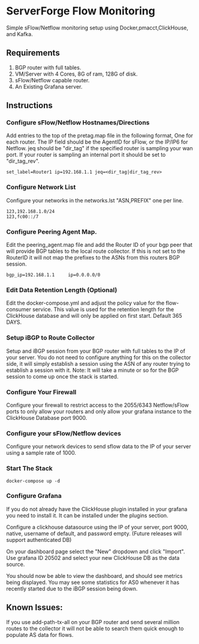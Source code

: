 # ServerForge Flow Monitoring


Simple sFlow/Netflow monitoring setup using Docker,pmacct,ClickHouse, and Kafka.

## Requirements

 1. BGP router with full tables.
 2. VM/Server with 4 Cores, 8G of ram, 128G of disk.
 3. sFlow/Netflow capable router.
 4. An Existing Grafana server.
 
## Instructions

### Configure sFlow/Netflow Hostnames/Directions
Add entries to the top of the pretag.map file in the following format, One for each router. The IP field should be the AgentID for sFlow, or the IP/IP6 for Netflow.  jeq should be "dir_tag" if the specified router is sampling your wan port. If your router is sampling an internal port it should be set to "dir_tag_rev".

    set_label=Router1 ip=192.168.1.1 jeq=<dir_tag|dir_tag_rev>

### Configure Network List
Configure your networks in the networks.lst "ASN,PREFIX" one per line.

    123,192.168.1.0/24
    123,fc00::/7

### Configure Peering Agent Map.
Edit the peering_agent.map file and add the Router ID of your bgp peer that will provide BGP tables to the local route collector. If this is not set to the RouterID it will not map the prefixes to the ASNs from this routers BGP session.

    bgp_ip=192.168.1.1     ip=0.0.0.0/0

### Edit Data Retention Length (Optional)
Edit the docker-compose.yml and adjust the policy value for the flow-consumer service. This value is used for the retention length for the ClickHouse database and will only be applied on first start. Default 365 DAYS.

### Setup iBGP to Route Collector 
Setup and iBGP session from your BGP router with full tables to the IP of your server. You do not need to configure anything for this on the collector side, it will simply establish a session using the ASN of any router trying to establish a session with it.
Note: It will take a minute or so for the BGP session to come up once the stack is started.

### Configure Your Firewall
Configure your firewall to restrict access to the 2055/6343 Netflow/sFlow ports to only allow your routers and only allow your grafana instance to the ClickHouse Database port 9000. 

### Configure your sFlow/Netflow devices
Configure your network devices to send sflow data to the IP of your server using a sample rate of 1000.

### Start The Stack
    docker-compose up -d

### Configure Grafana
If you do not already have the ClickHouse plugin installed in your grafana you need to install it.
It can be installed under the plugins section.

Configure a clickhouse datasource using the IP of your server, port 9000, native, username of default, and password empty.
(Future releases will support authenticated DB)

On your dashboard page select the "New" dropdown and click "Import". Use grafana ID 20502 and select your new ClickHouse DB as the data source. 

You should now be able to view the dashboard, and should see metrics being displayed. You may see some statistics for AS0 whenever it has recently started due to the iBGP session being down.

## Known Issues:
If you use add-path-tx-all on your BGP router and send several million routes to the collector it will not be able to search them quick enough to populate AS data for flows. 
